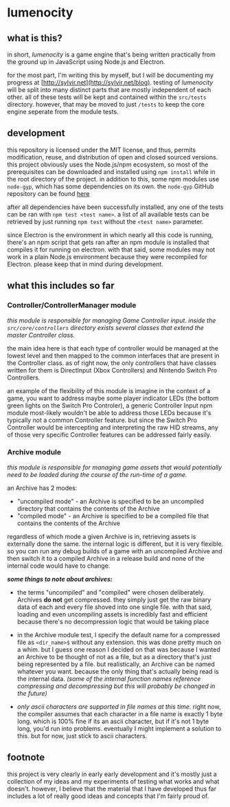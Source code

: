 # lumenocity

## what is this?

in short, *lumenocity* is a game engine that's being written practically from the ground up in JavaScript using Node.js and Electron.

for the most part, I'm writing this by myself, but I will be documenting my progress at [http://sylvir.net](http://sylvir.net/blog). testing of *lumenocity* will be split into many distinct parts that are mostly independent of each other. all of these tests will be kept and contained within the `src/tests` directory. however, that may be moved to just `/tests` to keep the core engine seperate from the module tests.

## development

this repository is licensed under the MIT license, and thus, permits modification, reuse, and distribution of open and closed sourced versions. this project obviously uses the Node.js/npm ecosystem, so most of the prerequisites can be downloaded and installed using `npm install` while in the root directory of the project. in addition to this, some npm modules use `node-gyp`, which has some dependencies on its own. the `node-gyp` GitHub repository can be found [here](https://github.com/nodejs/node-gyp)

after all dependencies have been successfully installed, any one of the tests can be ran with `npm test <test name>`. a list of all available tests can be retrieved by just running `npm test` without the `<test name>` parameter.

since Electron is the environment in which nearly all this code is running, there's an npm script that gets ran after an npm module is installed that compiles it for running on electron. with that said, some modules may not work in a plain Node.js environment because they were recompiled for Electron. please keep that in mind during development.

## what this includes so far

### Controller/ControllerManager module

*this module is responsible for managing Game Controller input. inside the `src/core/controllers` directory exists several classes that extend the master Controller class.*

the main idea here is that each type of controller would be managed at the lowest level and then mapped to the common interfaces that are present in the Controller class. as of right now, the only controllers that have classes written for them is DirectInput (Xbox Controllers) and Nintendo Switch Pro Controllers.

an example of the flexibility of this module is imagine in the context of a game, you want to address maybe some player indicator LEDs (the bottom green lights on the Switch Pro Controler), a generic Controller Input npm module most-likely wouldn't be able to address those LEDs because it's typically not a common Controller feature. but since the Switch Pro Controller would be intercepting and interpreting the raw HID streams, any of those very specific Controller features can be addressed fairly easily.

### Archive module

*this module is responsible for managing game assets that would potentially need to be loaded during the course of the run-time of a game.*

an Archive has 2 modes:

- "uncompiled mode" - an Archive is specified to be an uncompiled directory that contains the contents of the Archive
- "compiled mode" - an Archive is specified to be a compiled file that contains the contents of the Archive

regardless of which mode a given Archive is in, retrieving assets is externally done the same. the internal logic is different, but it is very flexible. so you can run any debug builds of a game with an uncompiled Archive and then switch it to a compiled Archive in a release build and none of the internal code would have to change.

***some things to note about archives:***

- the terms "uncompiled" and "compiled" were chosen deliberately. Archives **do not** get compressed. they simply just get the raw binary data of each and every file shoved into one single file. with that said, loading and even uncompiling assets is incredibly fast and efficient because there's no decompression logic that would be taking place

- in the Archive module test, I specify the default name for a compressed file as `<dir_name>$` without any extension. this was done pretty much on a whim. but I guess one reason I decided on that was because I wanted an Archive to be thought of not as a file, but as a directory that's just being represented by a file. but realistically, an Archive can be named whatever you want. because the only thing that's actually being read is the internal data. *(some of the internal function names reference compressing and decompressing but this will probably be changed in the future)*

- *only ascii characters are supported in file names at this time.* right now, the compiler assumes that each character in a file name is exactly 1 byte long. which is 100% fine if its an ascii character, but if it's not 1 byte long, you'd run into problems. eventually I might implement a solution to this. but for now, just stick to ascii characters.

## footnote

this project is very clearly in early early development and it's mostly just a collection of my ideas and my experiments of testing what works and what doesn't. however, I believe that the material that I have developed thus far includes a lot of really good ideas and concepts that I'm fairly proud of.
